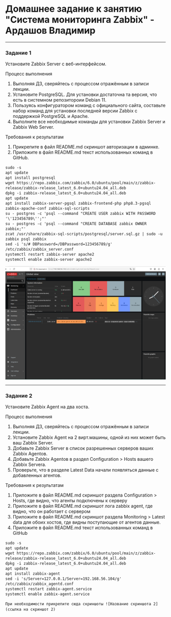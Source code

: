 # Домашнее задание к занятию "Система мониторинга Zabbix" - Ардашов Владимир

---

### Задание 1

Установите Zabbix Server с веб-интерфейсом.

Процесс выполнения

  1. Выполняя ДЗ, сверяйтесь с процессом отражённым в записи лекции.
  2. Установите PostgreSQL. Для установки достаточна та версия, что есть в системном репозитороии Debian 11.
  3. Пользуясь конфигуратором команд с официального сайта, составьте набор команд для установки последней версии Zabbix с поддержкой PostgreSQL и Apache.
  4. Выполните все необходимые команды для установки Zabbix Server и Zabbix Web Server.

Требования к результатам

  1. Прикрепите в файл README.md скриншот авторизации в админке.
  2. Приложите в файл README.md текст использованных команд в GitHub. 

```
sudo -s 
apt update
apt install postgresql
wget https://repo.zabbix.com/zabbix/6.0/ubuntu/pool/main/z/zabbix-release/zabbix-release_latest_6.0+ubuntu24.04_all.deb
dpkg -i zabbix-release_latest_6.0+ubuntu24.04_all.deb
apt update
apt install zabbix-server-pgsql zabbix-frontend-php php8.3-pgsql zabbix-apache-conf zabbix-sql-scripts
su - postgres -c 'psql --command "CREATE USER zabbix WITH PASSWORD '\'123456789\'';"'
su - postgres -c 'psql --command "CREATE DATABASE zabbix OWNER zabbix;"'
zcat /usr/share/zabbix-sql-scripts/postgresql/server.sql.gz | sudo -u zabbix psql zabbix
sed -i 's/# DBPassword=/DBPassword=123456789/g' /etc/zabbix/zabbix_server.conf
systemctl restart zabbix-server apache2
systemctl enable zabbix-server apache2
```

![Авторизация](https://github.com/ardashov/zabbix-hw/blob/main/img/%D0%97%D0%B0%D0%B4%D0%B0%D0%BD%D0%B8%D0%B5%201.png)


---

### Задание 2

Установите Zabbix Agent на два хоста.

Процесс выполнения

  1. Выполняя ДЗ, сверяйтесь с процессом отражённым в записи лекции.
  2. Установите Zabbix Agent на 2 вирт.машины, одной из них может быть ваш Zabbix Server.
  3. Добавьте Zabbix Server в список разрешенных серверов ваших Zabbix Agentов.
  4. Добавьте Zabbix Agentов в раздел Configuration > Hosts вашего Zabbix Servera.
  5. Проверьте, что в разделе Latest Data начали появляться данные с добавленных агентов.

Требования к результатам

  1. Приложите в файл README.md скриншот раздела Configuration > Hosts, где видно, что агенты подключены к серверу
  2. Приложите в файл README.md скриншот лога zabbix agent, где видно, что он работает с сервером
  3. Приложите в файл README.md скриншот раздела Monitoring > Latest data для обоих хостов, где видны поступающие от агентов данные.
  4. Приложите в файл README.md текст использованных команд в GitHub 

```
sudo -s
apt update
wget https://repo.zabbix.com/zabbix/6.0/ubuntu/pool/main/z/zabbix-release/zabbix-release_latest_6.0+ubuntu24.04_all.deb
dpkg -i zabbix-release_latest_6.0+ubuntu24.04_all.deb
apt update 
apt install zabbix-agent
sed -i 's/Server=127.0.0.1/Server=192.168.56.104/g' /etc/zabbix/zabbix_agentd.conf
systemctl restart zabbix-agent.service
systemctl enable zabbix-agent.service 
```

`При необходимости прикрепитe сюда скриншоты
![Название скриншота 2](ссылка на скриншот 2)`
